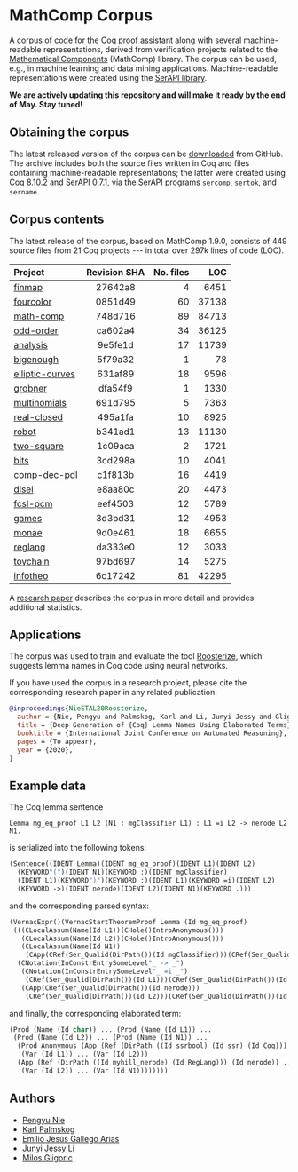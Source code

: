 # MathComp Corpus

A corpus of code for the [Coq proof assistant](https://coq.inria.fr) along with several
machine-readable representations, derived from verification
projects related to the [Mathematical Components][mathcomp-website] (MathComp) library.
The corpus can be used, e.g., in machine learning and data mining applications.
Machine-readable representations were created using the [SerAPI library][serapi-website].

[mathcomp-website]: https://math-comp.github.io
[serapi-website]: https://github.com/ejgallego/coq-serapi

<b>We are actively updating this repository and will make it ready by
the end of May. Stay tuned!</b>

## Obtaining the corpus

The latest released version of the corpus can be [downloaded][download-link]
from GitHub. The archive includes both the source files written in Coq and files containing
machine-readable representations; the latter were created using [Coq 8.10.2][coq-8102]
and [SerAPI 0.7.1][serapi-071], via the SerAPI programs `sercomp`, `sertok`, and `sername`.

[download-link]: https://github.com/EngineeringSoftware/mathcomp-corpus/releases
[coq-8102]: https://github.com/coq/coq/releases/tag/V8.10.2
[serapi-071]: https://github.com/ejgallego/coq-serapi/releases

## Corpus contents

The latest release of the corpus, based on MathComp 1.9.0, consists of 449 source files
from 21 Coq projects --- in total over 297k lines of code (LOC).

| Project                            | Revision SHA | No. files  | LOC    |
|:---------------------------------- |:------------:|-----------:|-------:|
| [finmap][finmap]                   | 27642a8      | 4          | 6451   |
| [fourcolor][fourcolor]             | 0851d49      | 60         | 37138  |
| [math-comp][math-comp]             | 748d716      | 89         | 84713  |
| [odd-order][odd-order]             | ca602a4      | 34         | 36125  |
| [analysis][analysis]               | 9e5fe1d      | 17         | 11739  |
| [bigenough][bigenough]             | 5f79a32      | 1          | 78     |
| [elliptic-curves][elliptic-curves] | 631af89      | 18         | 9596   |
| [grobner][grobner]                 | dfa54f9      | 1          | 1330   |
| [multinomials][multinomials]       | 691d795      | 5          | 7363   |
| [real-closed][real-closed]         | 495a1fa      | 10         | 8925   |
| [robot][robot]                     | b341ad1      | 13         | 11130  |
| [two-square][two-square]           | 1c09aca      | 2          | 1721   |
| [bits][bits]                       | 3cd298a      | 10         | 4041   |
| [comp-dec-pdl][comp-dec-pdl]       | c1f813b      | 16         | 4419   |
| [disel][disel]                     | e8aa80c      | 20         | 4473   |
| [fcsl-pcm][fcsl-pcm]               | eef4503      | 12         | 5789   |
| [games][games]                     | 3d3bd31      | 12         | 4953   |
| [monae][monae]                     | 9d0e461      | 18         | 6655   |
| [reglang][reglang]                 | da333e0      | 12         | 3033   |
| [toychain][toychain]               | 97bd697      | 14         | 5275   |
| [infotheo][infotheo]               | 6c17242      | 81         | 42295  |

A [research paper][arxiv-paper] describes the corpus in more detail
and provides additional statistics.

[finmap]: https://github.com/math-comp/finmap
[fourcolor]: https://github.com/math-comp/fourcolor
[math-comp]: https://github.com/math-comp/math-comp
[odd-order]: https://github.com/math-comp/odd-order
[analysis]: https://github.com/math-comp/analysis
[bigenough]: https://github.com/math-comp/bigenough
[elliptic-curves]: https://github.com/strub/elliptic-curves-ssr
[grobner]: https://github.com/thery/grobner
[multinomials]: https://github.com/math-comp/multinomials
[real-closed]: https://github.com/math-comp/real-closed
[robot]: https://github.com/affeldt-aist/coq-robot
[two-square]: https://github.com/thery/twoSquare
[bits]: https://github.com/coq-community/coq-bits
[comp-dec-pdl]: https://github.com/palmskog/comp-dec-pdl
[disel]: https://github.com/DistributedComponents/disel
[fcsl-pcm]: https://github.com/imdea-software/fcsl-pcm
[games]: https://github.com/gstew5/games
[monae]: https://github.com/palmskog/monae
[reglang]: https://github.com/palmskog/coq-reglang
[toychain]: https://github.com/certichain/toychain
[infotheo]: https://github.com/palmskog/infotheo

[arxiv-paper]: https://arxiv.org/abs/2004.07761

## Applications

The corpus was used to train and evaluate the tool
[Roosterize][roosterize-website], which suggests lemma
names in Coq code using neural networks.

If you have used the corpus in a research project, please cite
the corresponding research paper in any related publication:
```bibtex
@inproceedings{NieETAL20Roosterize,
  author = {Nie, Pengyu and Palmskog, Karl and Li, Junyi Jessy and Gligoric, Milos},
  title = {Deep Generation of {Coq} Lemma Names Using Elaborated Terms},
  booktitle = {International Joint Conference on Automated Reasoning},
  pages = {To appear},
  year = {2020},
}
```

[roosterize-website]: https://github.com/EngineeringSoftware/roosterize

## Example data

The Coq lemma sentence
```coq
Lemma mg_eq_proof L1 L2 (N1 : mgClassifier L1) : L1 =i L2 -> nerode L2 N1.
```
is serialized into the following tokens:
```lisp
(Sentence((IDENT Lemma)(IDENT mg_eq_proof)(IDENT L1)(IDENT L2)
  (KEYWORD"(")(IDENT N1)(KEYWORD :)(IDENT mgClassifier)
  (IDENT L1)(KEYWORD")")(KEYWORD :)(IDENT L1)(KEYWORD =i)(IDENT L2)
  (KEYWORD ->)(IDENT nerode)(IDENT L2)(IDENT N1)(KEYWORD .)))
```
and the corresponding parsed syntax:
```lisp
(VernacExpr()(VernacStartTheoremProof Lemma (Id mg_eq_proof)
 (((CLocalAssum(Name(Id L1))(CHole()IntroAnonymous()))
   (CLocalAssum(Name(Id L2))(CHole()IntroAnonymous()))
   (CLocalAssum(Name(Id N1))
    (CApp(CRef(Ser_Qualid(DirPath())(Id mgClassifier)))(CRef(Ser_Qualid(DirPath())(Id L1))))))
  (CNotation(InConstrEntrySomeLevel"_ -> _")
   (CNotation(InConstrEntrySomeLevel"_ =i _")
    (CRef(Ser_Qualid(DirPath())(Id L1)))(CRef(Ser_Qualid(DirPath())(Id L2))))
   (CApp(CRef(Ser_Qualid(DirPath())(Id nerode)))
    (CRef(Ser_Qualid(DirPath())(Id L2)))(CRef(Ser_Qualid(DirPath())(Id N1))))))))
```
and finally, the corresponding elaborated term:
```lisp
(Prod (Name (Id char)) ... (Prod (Name (Id L1)) ...
 (Prod (Name (Id L2)) ... (Prod (Name (Id N1)) ...
  (Prod Anonymous (App (Ref (DirPath ((Id ssrbool) (Id ssr) (Id Coq))) (Id eq_mem)) ...
   (Var (Id L1)) ... (Var (Id L2)))
  (App (Ref (DirPath ((Id myhill_nerode) (Id RegLang))) (Id nerode)) ...
   (Var (Id L2)) ... (Var (Id N1))))))))
```

## Authors

- [Pengyu Nie](https://cozy.ece.utexas.edu/~pynie/)
- [Karl Palmskog](https://setoid.com)
- [Emilio Jesús Gallego Arias](https://www.irif.fr/~gallego/)
- [Junyi Jessy Li](http://jessyli.com)
- [Milos Gligoric](http://users.ece.utexas.edu/~gligoric/)
